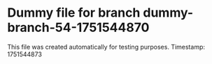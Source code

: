 # Dummy file for branch dummy-branch-54-1751544870

This file was created automatically for testing purposes.
Timestamp: 1751544873